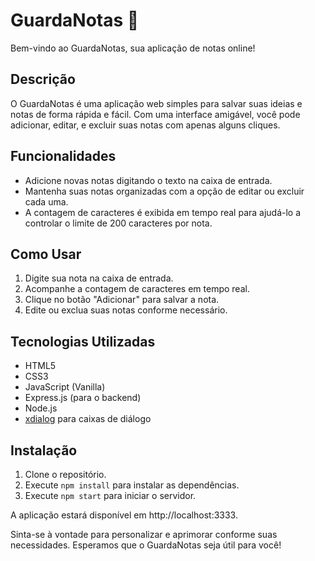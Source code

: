 # GuardaNotas 📝

Bem-vindo ao GuardaNotas, sua aplicação de notas online!

## Descrição
O GuardaNotas é uma aplicação web simples para salvar suas ideias e notas de forma rápida e fácil. Com uma interface amigável, você pode adicionar, editar, e excluir suas notas com apenas alguns cliques.

## Funcionalidades
- Adicione novas notas digitando o texto na caixa de entrada.
- Mantenha suas notas organizadas com a opção de editar ou excluir cada uma.
- A contagem de caracteres é exibida em tempo real para ajudá-lo a controlar o limite de 200 caracteres por nota.

## Como Usar
1. Digite sua nota na caixa de entrada.
2. Acompanhe a contagem de caracteres em tempo real.
3. Clique no botão "Adicionar" para salvar a nota.
4. Edite ou exclua suas notas conforme necessário.

## Tecnologias Utilizadas
- HTML5
- CSS3
- JavaScript (Vanilla)
- Express.js (para o backend)
- Node.js
- [xdialog](https://github.com/xxjapp/xdialog) para caixas de diálogo

## Instalação
1. Clone o repositório.
2. Execute `npm install` para instalar as dependências.
3. Execute `npm start` para iniciar o servidor.

A aplicação estará disponível em http://localhost:3333.

Sinta-se à vontade para personalizar e aprimorar conforme suas necessidades. Esperamos que o GuardaNotas seja útil para você!